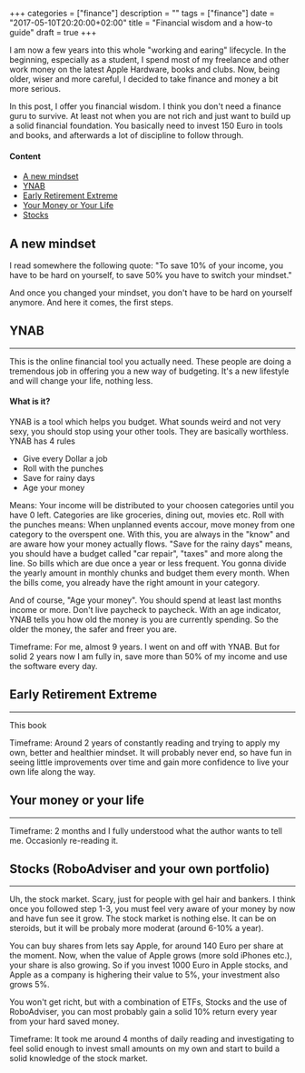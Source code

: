 +++
categories = ["finance"]
description = ""
tags = ["finance"]
date = "2017-05-10T20:20:00+02:00"
title = "Financial wisdom and a how-to guide"
draft = true
+++

I am now a few years into this whole "working and earing" lifecycle. In the beginning, especially as a student, I spend most of my freelance and other work money on the latest Apple Hardware, books and clubs. Now, being older, wiser and more careful, I decided to take finance and money a bit more serious.

In this post, I offer you financial wisdom. I think you don't need a finance guru to survive. At least not when you are not rich and just want to build up a solid financial foundation. You basically need to invest 150 Euro in tools and books, and afterwards a lot of discipline to follow through.

#### Content

- [A new mindset](#mind)
- [YNAB](#ynab)
- [Early Retirement Extreme](#early)
- [Your Money or Your Life](#money)
- [Stocks](#stocks)


## <a name="mind"></a>A new mindset

I read somewhere the following quote:
"To save 10% of your income, you have to be hard on yourself, to save 50% you have to switch your mindset."

And once you changed your mindset, you don't have to be hard on yourself anymore. And here it comes, the first steps.

## <a name="ynab"></a>YNAB
----

This is the online financial tool you actually need. These people are doing a tremendous job in offering you a new way of budgeting. It's a new lifestyle and will change your life, nothing less.

#### What is it?

YNAB is a tool which helps you budget. What sounds weird and not very sexy, you should stop using your other tools. They are basically worthless. YNAB has 4 rules

- Give every Dollar a job
- Roll with the punches
- Save for rainy days
- Age your money

Means: Your income will be distributed to your choosen categories until you have 0 left. Categories are like groceries, dining out, movies etc. Roll with the punches means: When unplanned events accour, move money from one category to the overspent one. With this, you are always in the "know" and are aware how your money actually flows. "Save for the rainy days" means, you should have a budget called "car repair", "taxes" and more along the line. So bills which are due once a year or less frequent. You gonna divide the yearly amount in monthly chunks and budget them every month. When the bills come, you already have the right amount in your category.

And of course, "Age your money". You should spend at least last months income or more. Don't live paycheck to paycheck. With an age indicator, YNAB tells you how old the money is you are currently spending. So the older the money, the safer and freer you are.

Timeframe: For me, almost 9 years. I went on and off with YNAB. But for solid 2 years now I am fully in, save more than 50% of my income and use the software every day.

## <a name="early"></a>Early Retirement Extreme
----

This book


Timeframe: Around 2 years of constantly reading and trying to apply my own, better and healthier mindset. It will probably never end, so have fun in seeing little improvements over time and gain more confidence to live your own life along the way.

## <a name="money"></a>Your money or your life
----


Timeframe: 2 months and I fully understood what the author wants to tell me. Occasionly re-reading it.

## <a name="stocks"></a>Stocks (RoboAdviser and your own portfolio)
----

Uh, the stock market. Scary, just for people with gel hair and bankers. I think once you followed step 1-3, you must feel very aware of your money by now and have fun see it grow. The stock market is nothing else. It can be on steroids, but it will be probaly more moderat (around 6-10% a year).

You can buy shares from lets say Apple, for around 140 Euro per share at the moment. Now, when the value of Apple grows (more sold iPhones etc.), your share is also growing. So if you invest 1000 Euro in Apple stocks, and Apple as a company is highering their value to 5%, your investment also grows 5%.

You won't get richt, but with a combination of ETFs, Stocks and the use of RoboAdviser, you can most probably gain a solid 10% return every year from your hard saved money.

Timeframe: It took me around 4 months of daily reading and investigating to feel solid enough to invest small amounts on my own and start to build a solid knowledge of the stock market.

